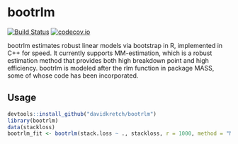 # bootrlm

[![Build Status](https://travis-ci.org/davidkretch/bootrlm.svg?branch=master)](https://travis-ci.org/davidkretch/bootrlm)
[![codecov.io](https://codecov.io/github/davidkretch/bootrlm/coverage.svg?branch=master)](https://codecov.io/github/davidkretch/bootrlm?branch=master)

bootrlm estimates robust linear models via bootstrap in R, implemented in C++ 
for speed. It currently supports MM-estimation, which is a robust estimation 
method that provides both high breakdown point and high efficiency. bootrlm 
is modeled after the rlm function in package MASS, some of whose code has been 
incorporated.

## Usage

```R
devtools::install_github("davidkretch/bootrlm")
library(bootrlm)
data(stackloss)
bootrlm_fit <- bootrlm(stack.loss ~ ., stackloss, r = 1000, method = "MM")
``` 
